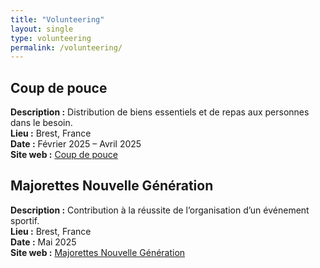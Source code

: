 ```yaml
---
title: "Volunteering"
layout: single
type: volunteering
permalink: /volunteering/
---
```


## Coup de pouce  
**Description :** Distribution de biens essentiels et de repas aux personnes dans le besoin.  
**Lieu :** Brest, France  
**Date :** Février 2025 – Avril 2025  
**Site web :** [Coup de pouce](https://coup-de-pouce-03.webselfsite.net/accueil)

## Majorettes Nouvelle Génération  
**Description :** Contribution à la réussite de l’organisation d’un événement sportif.  
**Lieu :** Brest, France  
**Date :** Mai 2025  
**Site web :** [Majorettes Nouvelle Génération](https://www.facebook.com/mngbrest29/)
 
